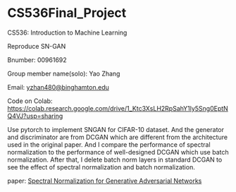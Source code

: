 # CS536Final_Project

CS536: Introduction to Machine Learning

Reproduce SN-GAN

Bnumber: 00961692

Group member name(solo): Yao Zhang

Email: yzhan480@binghamton.edu

Code on Colab: https://colab.research.google.com/drive/1_Ktc3XsLH2RpSahY1ly5Sng0EptNQ4VJ?usp=sharing

Use pytorch to implement SNGAN for CIFAR-10 dataset. And the generator and discriminator are from DCGAN which are different from the architecture used in the original paper. And I compare the performance of spectral normalization to the performance of well-designed DCGAN which use batch normalization. After that, I delete batch norm layers in standard DCGAN to see the effect of spectral normalization and batch normalization.

paper: [Spectral Normalization for Generative Adversarial Networks](https://arxiv.org/abs/1802.05957)
